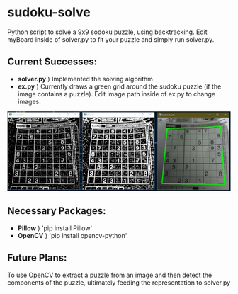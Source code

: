 # sudoku-solve
Python script to solve a 9x9 sodoku puzzle, using backtracking. Edit myBoard inside of solver.py to fit your puzzle and simply run solver.py.

## Current Successes:
* <b>solver.py</b> ) Implemented the solving algorithm
* <b>ex.py</b> ) Currently draws a green grid around the sudoku puzzle (if the image contains a puzzle). Edit image path inside of ex.py to change images.


![ex.py](./img/example.PNG)

## Necessary Packages:
* <b>Pillow</b> ) 'pip install Pillow'
* <b>OpenCV</b> ) 'pip install opencv-python'

## Future Plans:
To use OpenCV to extract a puzzle from an image and then detect the components of the puzzle, ultimately feeding the representation to solver.py

